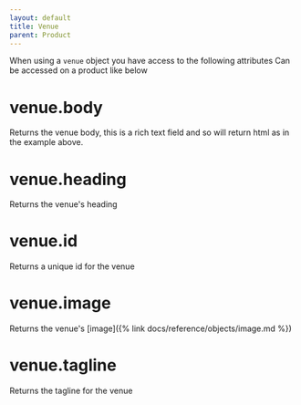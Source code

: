 ```yaml
---
layout: default
title: Venue
parent: Product
---
```


When using a `venue` object you have access to the following attributes
Can be accessed on a product like below

# venue.body

Returns the venue body, this is a rich text field and so will return html as in the example above.

# venue.heading

Returns the venue's heading

# venue.id

Returns a unique id for the venue

# venue.image

Returns the venue's [image]({% link docs/reference/objects/image.md %})

# venue.tagline

Returns the tagline for the venue
